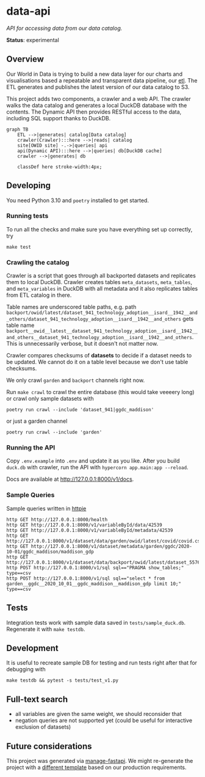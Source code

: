 # data-api

_API for accessing data from our data catalog._

**Status**: experimental

## Overview

Our World in Data is trying to build a new data layer for our charts and visualisations based a repeatable and transparent data pipeline, our [etl](https://github.com/owid/etl). The ETL generates and publishes the latest version of our data catalog to S3.

This project adds two components, a crawler and a web API. The crawler walks the data catalog and generates a local DuckDB database with the contents. The Dynamic API then provides RESTful access to the data, including SQL support thanks to DuckDB.

```mermaid
graph TB
    ETL -->|generates| catalog[Data catalog]
    crawler(Crawler):::here -->|reads| catalog
    site[OWID site] -.->|queries| api
    api(Dynamic API):::here -->|queries| db[DuckDB cache]
    crawler -->|generates| db

    classDef here stroke-width:4px;
```

## Developing

You need Python 3.10 and `poetry` installed to get started.

### Running tests

To run all the checks and make sure you have everything set up correctly, try

```
make test
```

### Crawling the catalog

Crawler is a script that goes through all backported datasets and replicates them to local DuckDB. Crawler creates tables `meta_datasets`, `meta_tables`, and `meta_variables` in DuckDB with all metadata and it also replicates tables from ETL catalog in there.

Table names are underscored table paths, e.g. path `backport/owid/latest/dataset_941_technology_adoption__isard__1942__and_others/dataset_941_technology_adoption__isard__1942__and_others` gets table name `backport__owid__latest__dataset_941_technology_adoption__isard__1942__and_others__dataset_941_technology_adoption__isard__1942__and_others`. This is unnecessarily verbose, but it doesn't not matter now.

Crawler compares checksums of **datasets** to decide if a dataset needs to be updated. We cannot do it on a table level because we don't use table checksums.

We only crawl `garden` and `backport` channels right now.

Run `make crawl` to crawl the entire database (this would take veeeery long) or crawl only sample datasets with

```
poetry run crawl --include 'dataset_941|ggdc_maddison'
```

or just a garden channel

```
poetry run crawl --include 'garden'
```

### Running the API

Copy `.env.example` into `.env` and update it as you like. After you build `duck.db` with crawler, run the API with `hypercorn app.main:app --reload`.

Docs are available at http://127.0.0.1:8000/v1/docs.

### Sample Queries

Sample queries written in [httpie](https://httpie.io/)

```
http GET http://127.0.0.1:8000/health
http GET http://127.0.0.1:8000/v1/variableById/data/42539
http GET http://127.0.0.1:8000/v1/variableById/metadata/42539
http GET http://127.0.0.1:8000/v1/dataset/data/garden/owid/latest/covid/covid.csv
http GET http://127.0.0.1:8000/v1/dataset/metadata/garden/ggdc/2020-10-01/ggdc_maddison/maddison_gdp
http GET http://127.0.0.1:8000/v1/dataset/data/backport/owid/latest/dataset_5576_ggdc_maddison__2020_10_01/dataset_5576_ggdc_maddison__2020_10_01.feather
http POST http://127.0.0.1:8000/v1/sql sql=="PRAGMA show_tables;" type==csv
http POST http://127.0.0.1:8000/v1/sql sql=="select * from garden__ggdc__2020_10_01__ggdc_maddison__maddison_gdp limit 10;" type==csv
```

## Tests

Integration tests work with sample data saved in `tests/sample_duck.db`. Regenerate it with `make testdb`.

## Development

It is useful to recreate sample DB for testing and run tests right after that for debugging with

```
make testdb && pytest -s tests/test_v1.py
```

## Full-text search

- all variables are given the same weight, we should reconsider that
- negation queries are not supported yet (could be useful for interactive exclusion of datasets)

## Future considerations

This project was generated via [manage-fastapi](https://github.com/ycd/manage-fastapi/). We might re-generate the project with a [different template](https://fastapi.tiangolo.com/advanced/templates/) based on our production requirements.
